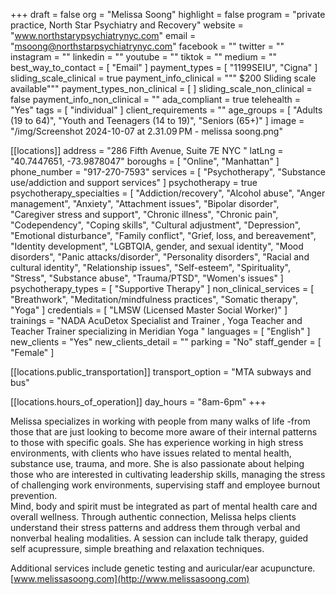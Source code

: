 +++
draft = false
org = "Melissa Soong"
highlight = false
program = "private practice, North Star Psychiatry and Recovery"
website = "www.northstarypsychiatrynyc.com"
email = "msoong@northstarpsychiatrynyc.com"
facebook = ""
twitter = ""
instagram = ""
linkedin = ""
youtube = ""
tiktok = ""
medium = ""
best_way_to_contact = [ "Email" ]
payment_types = [ "1199SEIU", "Cigna" ]
sliding_scale_clinical = true
payment_info_clinical = """
$200
Sliding scale available"""
payment_types_non_clinical = [ ]
sliding_scale_non_clinical = false
payment_info_non_clinical = ""
ada_compliant = true
telehealth = "Yes"
tags = [ "individual" ]
client_requirements = ""
age_groups = [
  "Adults (19 to 64)",
  "Youth and Teenagers (14 to 19)",
  "Seniors (65+)"
]
image = "/img/Screenshot 2024-10-07 at 2.31.09 PM - melissa soong.png"

[[locations]]
address = "286 Fifth Avenue, Suite 7E NYC "
latLng = "40.7447651, -73.9878047"
boroughs = [ "Online", "Manhattan" ]
phone_number = "917-270-7593"
services = [
  "Psychotherapy",
  "Substance use/addiction and support services"
]
psychotherapy = true
psychotherapy_specialties = [
  "Addiction/recovery",
  "Alcohol abuse",
  "Anger management",
  "Anxiety",
  "Attachment issues",
  "Bipolar disorder",
  "Caregiver stress and support",
  "Chronic illness",
  "Chronic pain",
  "Codependency",
  "Coping skills",
  "Cultural adjustment",
  "Depression",
  "Emotional disturbance",
  "Family conflict",
  "Grief, loss, and bereavement",
  "Identity development",
  "LGBTQIA, gender, and sexual identity",
  "Mood disorders",
  "Panic attacks/disorder",
  "Personality disorders",
  "Racial and cultural identity",
  "Relationship issues",
  "Self-esteem",
  "Spirituality",
  "Stress",
  "Substance abuse",
  "Trauma/PTSD",
  "Women's issues"
]
psychotherapy_types = [ "Supportive Therapy" ]
non_clinical_services = [
  "Breathwork",
  "Meditation/mindfulness practices",
  "Somatic therapy",
  "Yoga"
]
credentials = [ "LMSW (Licensed Master Social Worker)" ]
trainings = "NADA AcuDetox Specialist and Trainer , Yoga Teacher and Teacher Trainer specializing in Meridian Yoga "
languages = [ "English" ]
new_clients = "Yes"
new_clients_detail = ""
parking = "No"
staff_gender = [ "Female" ]

  [[locations.public_transportation]]
  transport_option = "MTA subways and bus"

  [[locations.hours_of_operation]]
  day_hours = "8am-6pm"
+++

Melissa specializes in working with people from many walks of life -from those that are just looking to become more aware of their internal patterns to those with specific goals. She has experience working in high stress environments, with clients who have issues related to mental health, substance use, trauma, and more. She is also passionate about helping those who are interested in cultivating leadership skills, managing the stress of challenging work environments, supervising staff and employee burnout prevention. <br>
Mind, body and spirit must be integrated as part of mental health care and overall wellness. Through authentic connection, Melissa helps clients understand their stress patterns and address them through verbal and nonverbal healing modalities. A session can include talk therapy, guided self acupressure, simple breathing and relaxation techniques. <br>

Additional services include genetic testing and auricular/ear acupuncture. <br>
[www.melissasoong.com](http://www.melissasoong.com)
